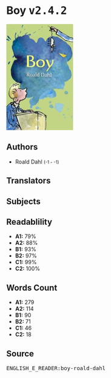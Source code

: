 # Boy <kbd>v2.4.2</kbd>

![](./cover.medium.jpg "")

## Authors


 - Roald Dahl <small>(-1 - -1)</small>

## Translators



## Subjects



## Readablility


 - **A1:** 79%
 - **A2:** 88%
 - **B1:** 93%
 - **B2:** 97%
 - **C1:** 99%
 - **C2:** 100%

## Words Count


 - **A1:** 279
 - **A2:** 114
 - **B1:** 90
 - **B2:** 71
 - **C1:** 46
 - **C2:** 18

## Source


<kbd>ENGLISH_E_READER:boy-roald-dahl</kbd>
